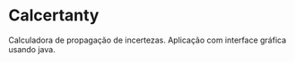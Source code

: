 # Calcertanty
Calculadora de propagação de incertezas. Aplicação com interface gráfica usando java.
